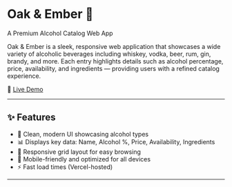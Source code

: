 # Oak & Ember 🍷  
A Premium Alcohol Catalog Web App

Oak & Ember is a sleek, responsive web application that showcases a wide variety of alcoholic beverages including whiskey, vodka, beer, rum, gin, brandy, and more. Each entry highlights details such as alcohol percentage, price, availability, and ingredients — providing users with a refined catalog experience.

🔗 [Live Demo](https://oakandember.vercel.app/)

---

## ✨ Features

- 🥃 Clean, modern UI showcasing alcohol types
- 📊 Displays key data: Name, Alcohol %, Price, Availability, Ingredients
- 🔎 Responsive grid layout for easy browsing
- 📱 Mobile-friendly and optimized for all devices
- ⚡ Fast load times (Vercel-hosted)

---
